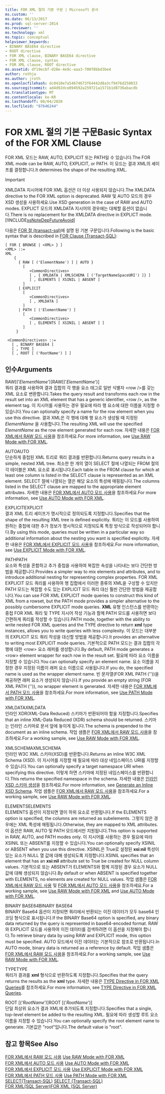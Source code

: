 ```yaml
---
title: FOR XML 절의 기본 구문 | Microsoft 문서
ms.custom: ''
ms.date: 06/13/2017
ms.prod: sql-server-2014
ms.reviewer: ''
ms.technology: xml
ms.topic: conceptual
helpviewer_keywords:
- BINARY BASE64 directive
- ROOT directive
- FOR XML clause, BINARY BASE64 directive
- FOR XML clause, syntax
- FOR XML clause, ROOT directive
ms.assetid: df19ecbf-d28e-4e9c-aaa3-700f8bbd3be4
author: rothja
ms.author: jroth
ms.openlocfilehash: dc0410e7a54674673f64442d8a3cf9476d250033
ms.sourcegitcommit: ad4d92dce894592a259721a1571b1d8736abacdb
ms.translationtype: MT
ms.contentlocale: ko-KR
ms.lasthandoff: 08/04/2020
ms.locfileid: "87646244"
---
```

# <a name="basic-syntax-of-the-for-xml-clause"></a><span data-ttu-id="c1b2e-102">FOR XML 절의 기본 구문</span><span class="sxs-lookup"><span data-stu-id="c1b2e-102">Basic Syntax of the FOR XML Clause</span></span>
  <span data-ttu-id="c1b2e-103">FOR XML 모드는 RAW, AUTO, EXPLICIT 또는 PATH일 수 있습니다.</span><span class="sxs-lookup"><span data-stu-id="c1b2e-103">The FOR XML mode can be RAW, AUTO, EXPLICIT, or PATH.</span></span> <span data-ttu-id="c1b2e-104">이 모드는 결과 XML의 셰이프를 결정합니다.</span><span class="sxs-lookup"><span data-stu-id="c1b2e-104">It determines the shape of the resulting XML.</span></span>  
  
> [!IMPORTANT]  
>  <span data-ttu-id="c1b2e-105">XMLDATA 지시어에 FOR XML 옵션은 더 이상 사용되지 않습니다.</span><span class="sxs-lookup"><span data-stu-id="c1b2e-105">The XMLDATA directive to the FOR XML option is deprecated.</span></span> <span data-ttu-id="c1b2e-106">RAW 및 AUTO 모드의 경우 XSD 생성을 사용하세요.</span><span class="sxs-lookup"><span data-stu-id="c1b2e-106">Use XSD generation in the case of RAW and AUTO modes.</span></span> <span data-ttu-id="c1b2e-107">EXPLICT 모드의 XMLDATA 지시어의 경우에는 대체할 옵션이 없습니다.</span><span class="sxs-lookup"><span data-stu-id="c1b2e-107">There is no replacement for the XMLDATA directive in EXPLICT mode.</span></span> [!INCLUDE[ssNoteDepFutureAvoid](../../includes/ssnotedepfutureavoid-md.md)]  
  
 <span data-ttu-id="c1b2e-108">다음은 [FOR 절 (transact-sql)](/sql/t-sql/queries/select-for-clause-transact-sql)에 설명 된 기본 구문입니다.</span><span class="sxs-lookup"><span data-stu-id="c1b2e-108">Following is the basic syntax that is described in [FOR Clause (Transact-SQL)](/sql/t-sql/queries/select-for-clause-transact-sql):</span></span>  
  
```  
[ FOR { BROWSE | <XML> } ]  
<XML> ::=  
XML   
    {   
      { RAW [ ('ElementName') ] | AUTO }   
        [   
           <CommonDirectives>   
           [ , { XMLDATA | XMLSCHEMA [ ('TargetNameSpaceURI') ]} ]   
           [ , ELEMENTS [ XSINIL | ABSENT ]   
        ]  
      | EXPLICIT   
        [   
           <CommonDirectives>   
           [ , XMLDATA ]   
        ]  
      | PATH [ ('ElementName') ]   
        [   
           <CommonDirectives>   
           [ , ELEMENTS [ XSINIL | ABSENT ] ]  
        ]  
     }   
  
 <CommonDirectives> ::=   
   [ , BINARY BASE64 ]  
   [ , TYPE ]  
   [ , ROOT [ ('RootName') ] ]  
```  
  
## <a name="arguments"></a><span data-ttu-id="c1b2e-109">인수</span><span class="sxs-lookup"><span data-stu-id="c1b2e-109">Arguments</span></span>  
 <span data-ttu-id="c1b2e-110">RAW[('*ElementName*')]</span><span class="sxs-lookup"><span data-stu-id="c1b2e-110">RAW[('*ElementName*')]</span></span>  
 <span data-ttu-id="c1b2e-111">쿼리 결과를 사용하여 결과 집합의 각 행을 요소 태그로 일반 식별자 \<row />를 갖는 XML 요소로 변환합니다.</span><span class="sxs-lookup"><span data-stu-id="c1b2e-111">Takes the query result and transforms each row in the result set into an XML element that has a generic identifier, \<row />, as the element tag.</span></span> <span data-ttu-id="c1b2e-112">이 지시어를 사용하는 경우 필요에 따라 행 요소에 대한 이름을 지정할 수 있습니다.</span><span class="sxs-lookup"><span data-stu-id="c1b2e-112">You can optionally specify a name for the row element when you use this directive.</span></span> <span data-ttu-id="c1b2e-113">결과 XML은 각 행에 대해 행 요소가 생성될 때 지정된 *ElementName* 을 사용합니다.</span><span class="sxs-lookup"><span data-stu-id="c1b2e-113">The resulting XML will use the specified *ElementName* as the row element generated for each row.</span></span> <span data-ttu-id="c1b2e-114">자세한 내용은 [FOR XML에서 RAW 모드 사용](use-raw-mode-with-for-xml.md)을 참조하세요.</span><span class="sxs-lookup"><span data-stu-id="c1b2e-114">For more information, see [Use RAW Mode with FOR XML](use-raw-mode-with-for-xml.md).</span></span>  
  
 <span data-ttu-id="c1b2e-115">AUTO</span><span class="sxs-lookup"><span data-stu-id="c1b2e-115">AUTO</span></span>  
 <span data-ttu-id="c1b2e-116">단순하게 중첩된 XML 트리로 쿼리 결과를 반환합니다.</span><span class="sxs-lookup"><span data-stu-id="c1b2e-116">Returns query results in a simple, nested XML tree.</span></span> <span data-ttu-id="c1b2e-117">최소한 한 개의 열이 SELECT 절에 나열되는 FROM 절의 각 테이블은 XML 요소로 표시됩니다.</span><span class="sxs-lookup"><span data-stu-id="c1b2e-117">Each table in the FROM clause for which at least one column is listed in the SELECT clause is represented as an XML element.</span></span> <span data-ttu-id="c1b2e-118">SELECT 절에 나열되는 열은 해당 요소의 특성에 매핑됩니다.</span><span class="sxs-lookup"><span data-stu-id="c1b2e-118">The columns listed in the SELECT clause are mapped to the appropriate element attributes.</span></span> <span data-ttu-id="c1b2e-119">자세한 내용은 [FOR XML에서 AUTO 모드 사용](use-auto-mode-with-for-xml.md)을 참조하세요.</span><span class="sxs-lookup"><span data-stu-id="c1b2e-119">For more information, see [Use AUTO Mode with FOR XML](use-auto-mode-with-for-xml.md).</span></span>  
  
 <span data-ttu-id="c1b2e-120">EXPLICIT</span><span class="sxs-lookup"><span data-stu-id="c1b2e-120">EXPLICIT</span></span>  
 <span data-ttu-id="c1b2e-121">결과 XML 트리 셰이프가 명시적으로 정의되도록 지정합니다.</span><span class="sxs-lookup"><span data-stu-id="c1b2e-121">Specifies that the shape of the resulting XML tree is defined explicitly.</span></span> <span data-ttu-id="c1b2e-122">쿼리는 이 모드를 사용하여 원하는 중첩에 대한 추가 정보가 명시적으로 지정되도록 특정 방식으로 작성되어야 합니다.</span><span class="sxs-lookup"><span data-stu-id="c1b2e-122">By using this mode, queries must be written in a particular way so additional information about the nesting you want is specified explicitly.</span></span> <span data-ttu-id="c1b2e-123">자세한 내용은 [FOR XML에서 EXPLICIT 모드 사용](use-explicit-mode-with-for-xml.md)을 참조하세요.</span><span class="sxs-lookup"><span data-stu-id="c1b2e-123">For more information, see [Use EXPLICIT Mode with FOR XML](use-explicit-mode-with-for-xml.md).</span></span>  
  
 <span data-ttu-id="c1b2e-124">PATH</span><span class="sxs-lookup"><span data-stu-id="c1b2e-124">PATH</span></span>  
 <span data-ttu-id="c1b2e-125">요소와 특성을 혼합하고 추가 중첩을 사용하여 복잡한 속성을 나타내는 보다 간단한 방법을 제공합니다.</span><span class="sxs-lookup"><span data-stu-id="c1b2e-125">Provides a simpler way to mix elements and attributes, and to introduce additional nesting for representing complex properties.</span></span> <span data-ttu-id="c1b2e-126">FOR XML EXPLICIT 모드 쿼리를 사용하여 행 집합에서 이러한 종류의 XML을 구성할 수 있지만 PATH 모드는 복잡할 수도 있는 EXPLICIT 모드 쿼리 대신 훨씬 간단한 방법을 제공합니다.</span><span class="sxs-lookup"><span data-stu-id="c1b2e-126">You can use FOR XML EXPLICIT mode queries to construct this kind of XML from a rowset, but the PATH mode provides a simpler alternative to the possibly cumbersome EXPLICIT mode queries.</span></span> <span data-ttu-id="c1b2e-127">**XML** 유형 인스턴스를 반환하는 중첩 FOR XML 쿼리 및 TYPE 지시어 작성 기능과 함께 PATH 모드를 사용하면 보다 간편하게 쿼리를 작성할 수 있습니다.</span><span class="sxs-lookup"><span data-stu-id="c1b2e-127">PATH mode, together with the ability to write nested FOR XML queries and the TYPE directive to return **xml** type instances, allows you to write queries with less complexity.</span></span> <span data-ttu-id="c1b2e-128">이 모드는 대부분의 EXPLICIT 모드 쿼리 작성을 대신할 방법을 제공합니다.</span><span class="sxs-lookup"><span data-stu-id="c1b2e-128">It provides an alternative to writing most EXPLICIT mode queries.</span></span> <span data-ttu-id="c1b2e-129">기본적으로 PATH 모드는 결과 집합의 각 행에 대한 \<row> 요소 래퍼를 생성합니다.</span><span class="sxs-lookup"><span data-stu-id="c1b2e-129">By default, PATH mode generates a \<row> element wrapper for each row in the result set.</span></span> <span data-ttu-id="c1b2e-130">필요에 따라 요소 이름을 지정할 수 있습니다.</span><span class="sxs-lookup"><span data-stu-id="c1b2e-130">You can optionally specify an element name.</span></span> <span data-ttu-id="c1b2e-131">요소 이름을 지정한 경우 지정된 이름이 래퍼 요소 이름으로 사용됩니다.</span><span class="sxs-lookup"><span data-stu-id="c1b2e-131">If you do, the specified name is used as the wrapper element name.</span></span> <span data-ttu-id="c1b2e-132">빈 문자열(FOR XML PATH (''))을 제공하면 래퍼 요소가 생성되지 않습니다.</span><span class="sxs-lookup"><span data-stu-id="c1b2e-132">If you provide an empty string (FOR XML PATH ('')), no wrapper element is generated.</span></span> <span data-ttu-id="c1b2e-133">자세한 내용은 [FOR XML에서 PATH 모드 사용](use-path-mode-with-for-xml.md)을 참조하세요.</span><span class="sxs-lookup"><span data-stu-id="c1b2e-133">For more information, see [Use PATH Mode with FOR XML](use-path-mode-with-for-xml.md).</span></span>  
  
 <span data-ttu-id="c1b2e-134">XMLDATA</span><span class="sxs-lookup"><span data-stu-id="c1b2e-134">XMLDATA</span></span>  
 <span data-ttu-id="c1b2e-135">인라인 XDR(XML-Data Reduced) 스키마가 반환되어야 함을 지정합니다.</span><span class="sxs-lookup"><span data-stu-id="c1b2e-135">Specifies that an inline XML-Data Reduced (XDR) schema should be returned.</span></span> <span data-ttu-id="c1b2e-136">스키마는 인라인 스키마로 문서 앞에 놓이게 됩니다.</span><span class="sxs-lookup"><span data-stu-id="c1b2e-136">The schema is prepended to the document as an inline schema.</span></span> <span data-ttu-id="c1b2e-137">작업 샘플은 [FOR XML에서 RAW 모드 사용](use-raw-mode-with-for-xml.md)을 참조하세요.</span><span class="sxs-lookup"><span data-stu-id="c1b2e-137">For a working sample, see [Use RAW Mode with FOR XML](use-raw-mode-with-for-xml.md).</span></span>  
  
 <span data-ttu-id="c1b2e-138">XMLSCHEMA</span><span class="sxs-lookup"><span data-stu-id="c1b2e-138">XMLSCHEMA</span></span>  
 <span data-ttu-id="c1b2e-139">인라인 W3C XML 스키마(XSD)를 반환합니다.</span><span class="sxs-lookup"><span data-stu-id="c1b2e-139">Returns an inline W3C XML Schema (XSD).</span></span> <span data-ttu-id="c1b2e-140">이 지시어를 지정할 때 필요에 따라 대상 네임스페이스 URI를 지정할 수 있습니다.</span><span class="sxs-lookup"><span data-stu-id="c1b2e-140">You can optionally specify a target namespace URI when specifying this directive.</span></span> <span data-ttu-id="c1b2e-141">이렇게 하면 스키마에 지정된 네임스페이스를 반환합니다.</span><span class="sxs-lookup"><span data-stu-id="c1b2e-141">This returns the specified namespace in the schema.</span></span> <span data-ttu-id="c1b2e-142">자세한 내용은 [인라인 XSD 스키마 생성](generate-an-inline-xsd-schema.md)을 참조하세요.</span><span class="sxs-lookup"><span data-stu-id="c1b2e-142">For more information, see [Generate an Inline XSD Schema](generate-an-inline-xsd-schema.md).</span></span> <span data-ttu-id="c1b2e-143">작업 샘플은 [FOR XML에서 RAW 모드 사용](use-raw-mode-with-for-xml.md)을 참조하세요.</span><span class="sxs-lookup"><span data-stu-id="c1b2e-143">For a working sample, see [Use RAW Mode with FOR XML](use-raw-mode-with-for-xml.md).</span></span>  
  
 <span data-ttu-id="c1b2e-144">ELEMENTS</span><span class="sxs-lookup"><span data-stu-id="c1b2e-144">ELEMENTS</span></span>  
 <span data-ttu-id="c1b2e-145">ELEMENTS 옵션이 지정되면 열이 하위 요소로 반환됩니다.</span><span class="sxs-lookup"><span data-stu-id="c1b2e-145">If the ELEMENTS option is specified, the columns are returned as subelements.</span></span> <span data-ttu-id="c1b2e-146">그렇지 않은 경우에는 XML 특성에 매핑됩니다.</span><span class="sxs-lookup"><span data-stu-id="c1b2e-146">Otherwise, they are mapped to XML attributes.</span></span> <span data-ttu-id="c1b2e-147">이 옵션은 RAW, AUTO 및 PATH 모드에서만 지원됩니다.</span><span class="sxs-lookup"><span data-stu-id="c1b2e-147">This option is supported in RAW, AUTO, and PATH modes only.</span></span> <span data-ttu-id="c1b2e-148">이 지시어를 사용하는 경우 필요에 따라 XSINIL 또는 ABSENT를 지정할 수 있습니다.</span><span class="sxs-lookup"><span data-stu-id="c1b2e-148">You can optionally specify XSINIL or ABSENT when you use this directive.</span></span> <span data-ttu-id="c1b2e-149">XSINIL은 True로 설정된 **xsi:nil** 특성이 있는 요소가 NULL 열 값에 대해 생성되도록 지정합니다.</span><span class="sxs-lookup"><span data-stu-id="c1b2e-149">XSINIL specifies that an element that has an **xsi:nil** attribute set to True be created for NULL column values.</span></span> <span data-ttu-id="c1b2e-150">기본적으로 또는 ABSENT가 ELEMENTS와 함께 지정된 경우 요소가 NULL 값에 대해 생성되지 않습니다.</span><span class="sxs-lookup"><span data-stu-id="c1b2e-150">By default or when ABSENT is specified together with ELEMENTS, no elements are created for NULL values.</span></span> <span data-ttu-id="c1b2e-151">작업 샘플은 [FOR XML에서 RAW 모드 사용](use-raw-mode-with-for-xml.md) 및 [FOR XML에서 AUTO 모드 사용](use-auto-mode-with-for-xml.md)을 참조하세요.</span><span class="sxs-lookup"><span data-stu-id="c1b2e-151">For a working sample, see [Use RAW Mode with FOR XML](use-raw-mode-with-for-xml.md) and [Use AUTO Mode with FOR XML](use-auto-mode-with-for-xml.md).</span></span>  
  
 <span data-ttu-id="c1b2e-152">BINARY BASE64</span><span class="sxs-lookup"><span data-stu-id="c1b2e-152">BINARY BASE64</span></span>  
 <span data-ttu-id="c1b2e-153">BINARY Base64 옵션이 지정되면 쿼리에서 반환되는 이진 데이터가 모두 base64 인코딩 형식으로 표시됩니다.</span><span class="sxs-lookup"><span data-stu-id="c1b2e-153">If the BINARY Base64 option is specified, any binary data returned by the query is represented in base64-encoded format.</span></span> <span data-ttu-id="c1b2e-154">RAW와 EXPLICIT 모드를 사용하여 이진 데이터를 검색하려면 이 옵션을 지정해야 합니다.</span><span class="sxs-lookup"><span data-stu-id="c1b2e-154">To retrieve binary data by using RAW and EXPLICIT mode, this option must be specified.</span></span> <span data-ttu-id="c1b2e-155">AUTO 모드에서 이진 데이터는 기본적으로 참조로 반환됩니다.</span><span class="sxs-lookup"><span data-stu-id="c1b2e-155">In AUTO mode, binary data is returned as a reference by default.</span></span> <span data-ttu-id="c1b2e-156">작업 샘플은 [FOR XML에서 RAW 모드 사용](use-raw-mode-with-for-xml.md)을 참조하세요.</span><span class="sxs-lookup"><span data-stu-id="c1b2e-156">For a working sample, see [Use RAW Mode with FOR XML](use-raw-mode-with-for-xml.md).</span></span>  
  
 <span data-ttu-id="c1b2e-157">TYPE</span><span class="sxs-lookup"><span data-stu-id="c1b2e-157">TYPE</span></span>  
 <span data-ttu-id="c1b2e-158">쿼리가 결과를 **xml** 형식으로 반환하도록 지정합니다.</span><span class="sxs-lookup"><span data-stu-id="c1b2e-158">Specifies that the query returns the results as the **xml** type.</span></span> <span data-ttu-id="c1b2e-159">자세한 내용은 [TYPE Directive in FOR XML Queries](type-directive-in-for-xml-queries.md)를 참조하세요.</span><span class="sxs-lookup"><span data-stu-id="c1b2e-159">For more information, see [TYPE Directive in FOR XML Queries](type-directive-in-for-xml-queries.md).</span></span>  
  
 <span data-ttu-id="c1b2e-160">ROOT [('*RootName*')]</span><span class="sxs-lookup"><span data-stu-id="c1b2e-160">ROOT [('*RootName*')]</span></span>  
 <span data-ttu-id="c1b2e-161">단일 최상위 요소가 결과 XML에 추가되도록 지정합니다.</span><span class="sxs-lookup"><span data-stu-id="c1b2e-161">Specifies that a single, top-level element be added to the resulting XML.</span></span> <span data-ttu-id="c1b2e-162">필요에 따라 생성할 루트 요소 이름을 지정할 수 있습니다.</span><span class="sxs-lookup"><span data-stu-id="c1b2e-162">You can optionally specify the root element name to generate.</span></span> <span data-ttu-id="c1b2e-163">기본값은 "root"입니다.</span><span class="sxs-lookup"><span data-stu-id="c1b2e-163">The default value is "root".</span></span>  
  
## <a name="see-also"></a><span data-ttu-id="c1b2e-164">참고 항목</span><span class="sxs-lookup"><span data-stu-id="c1b2e-164">See Also</span></span>  
 <span data-ttu-id="c1b2e-165">[FOR XML에서 RAW 모드 사용](use-raw-mode-with-for-xml.md) </span><span class="sxs-lookup"><span data-stu-id="c1b2e-165">[Use RAW Mode with FOR XML](use-raw-mode-with-for-xml.md) </span></span>  
 <span data-ttu-id="c1b2e-166">[FOR XML에서 AUTO 모드 사용](use-auto-mode-with-for-xml.md) </span><span class="sxs-lookup"><span data-stu-id="c1b2e-166">[Use AUTO Mode with FOR XML](use-auto-mode-with-for-xml.md) </span></span>  
 <span data-ttu-id="c1b2e-167">[FOR XML에서 EXPLICIT 모드 사용](use-explicit-mode-with-for-xml.md) </span><span class="sxs-lookup"><span data-stu-id="c1b2e-167">[Use EXPLICIT Mode with FOR XML](use-explicit-mode-with-for-xml.md) </span></span>  
 <span data-ttu-id="c1b2e-168">[FOR XML에서 PATH 모드 사용](use-path-mode-with-for-xml.md) </span><span class="sxs-lookup"><span data-stu-id="c1b2e-168">[Use PATH Mode with FOR XML](use-path-mode-with-for-xml.md) </span></span>  
 <span data-ttu-id="c1b2e-169">[SELECT&#40;Transact-SQL&#41;](/sql/t-sql/queries/select-transact-sql) </span><span class="sxs-lookup"><span data-stu-id="c1b2e-169">[SELECT &#40;Transact-SQL&#41;](/sql/t-sql/queries/select-transact-sql) </span></span>  
 [<span data-ttu-id="c1b2e-170">FOR XML&#40;SQL Server&#41;</span><span class="sxs-lookup"><span data-stu-id="c1b2e-170">FOR XML &#40;SQL Server&#41;</span></span>](for-xml-sql-server.md)  
  
  
